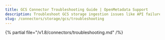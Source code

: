 ```yaml
---
title: GCS Connector Troubleshooting Guide | OpenMetadata Support
description: Troubleshoot GCS storage ingestion issues like API failures, object not found, or token issues.
slug: /connectors/storage/gcs/troubleshooting
---
```


{% partial file="/v1.8/connectors/troubleshooting.md" /%}
